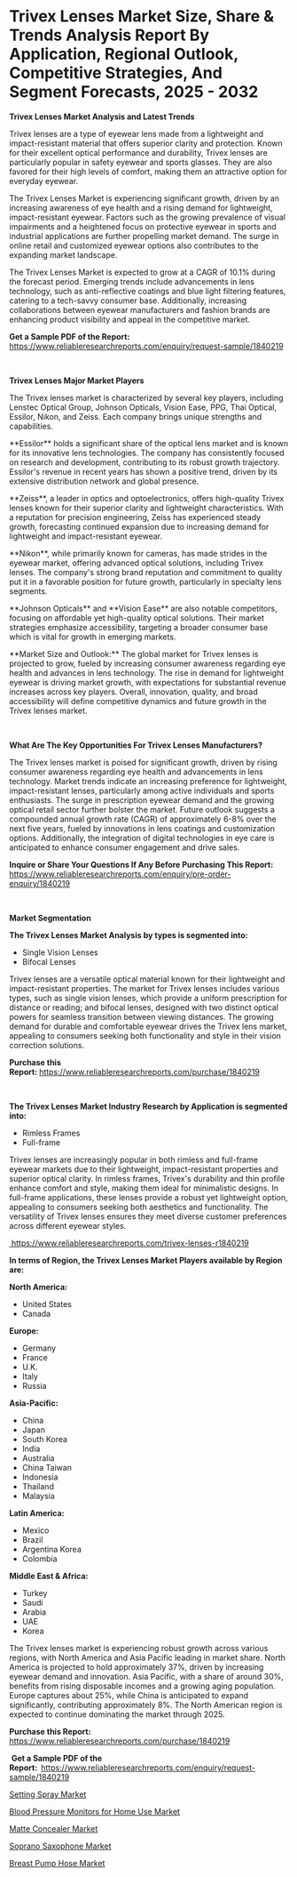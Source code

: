 <p><h1>Trivex Lenses Market Size, Share & Trends Analysis Report By Application, Regional Outlook, Competitive Strategies, And Segment Forecasts, 2025 - 2032</h1></p><p><strong>Trivex Lenses Market Analysis and Latest Trends</strong></p>
<p><p>Trivex lenses are a type of eyewear lens made from a lightweight and impact-resistant material that offers superior clarity and protection. Known for their excellent optical performance and durability, Trivex lenses are particularly popular in safety eyewear and sports glasses. They are also favored for their high levels of comfort, making them an attractive option for everyday eyewear.</p><p>The Trivex Lenses Market is experiencing significant growth, driven by an increasing awareness of eye health and a rising demand for lightweight, impact-resistant eyewear. Factors such as the growing prevalence of visual impairments and a heightened focus on protective eyewear in sports and industrial applications are further propelling market demand. The surge in online retail and customized eyewear options also contributes to the expanding market landscape.</p><p>The Trivex Lenses Market is expected to grow at a CAGR of 10.1% during the forecast period. Emerging trends include advancements in lens technology, such as anti-reflective coatings and blue light filtering features, catering to a tech-savvy consumer base. Additionally, increasing collaborations between eyewear manufacturers and fashion brands are enhancing product visibility and appeal in the competitive market.</p></p>
<p><strong>Get a Sample PDF of the Report:&nbsp;</strong> <a href="https://www.reliableresearchreports.com/enquiry/request-sample/1840219?utm_campaign=40&utm_medium=2&utm_source=Github&utm_content=ia&utm_term=09022025&utm_id=trivex-lenses">https://www.reliableresearchreports.com/enquiry/request-sample/1840219</a></p>
<p>&nbsp;</p>
<p><strong>Trivex Lenses Major Market Players</strong></p>
<p><p>The Trivex lenses market is characterized by several key players, including Lenstec Optical Group, Johnson Opticals, Vision Ease, PPG, Thai Optical, Essilor, Nikon, and Zeiss. Each company brings unique strengths and capabilities.</p><p>**Essilor** holds a significant share of the optical lens market and is known for its innovative lens technologies. The company has consistently focused on research and development, contributing to its robust growth trajectory. Essilor's revenue in recent years has shown a positive trend, driven by its extensive distribution network and global presence.</p><p>**Zeiss**, a leader in optics and optoelectronics, offers high-quality Trivex lenses known for their superior clarity and lightweight characteristics. With a reputation for precision engineering, Zeiss has experienced steady growth, forecasting continued expansion due to increasing demand for lightweight and impact-resistant eyewear.</p><p>**Nikon**, while primarily known for cameras, has made strides in the eyewear market, offering advanced optical solutions, including Trivex lenses. The company's strong brand reputation and commitment to quality put it in a favorable position for future growth, particularly in specialty lens segments.</p><p>**Johnson Opticals** and **Vision Ease** are also notable competitors, focusing on affordable yet high-quality optical solutions. Their market strategies emphasize accessibility, targeting a broader consumer base which is vital for growth in emerging markets.</p><p>**Market Size and Outlook:** The global market for Trivex lenses is projected to grow, fueled by increasing consumer awareness regarding eye health and advances in lens technology. The rise in demand for lightweight eyewear is driving market growth, with expectations for substantial revenue increases across key players. Overall, innovation, quality, and broad accessibility will define competitive dynamics and future growth in the Trivex lenses market.</p></p>
<p>&nbsp;</p>
<p><strong>What Are The Key Opportunities For Trivex Lenses Manufacturers?</strong></p>
<p><p>The Trivex lenses market is poised for significant growth, driven by rising consumer awareness regarding eye health and advancements in lens technology. Market trends indicate an increasing preference for lightweight, impact-resistant lenses, particularly among active individuals and sports enthusiasts. The surge in prescription eyewear demand and the growing optical retail sector further bolster the market. Future outlook suggests a compounded annual growth rate (CAGR) of approximately 6-8% over the next five years, fueled by innovations in lens coatings and customization options. Additionally, the integration of digital technologies in eye care is anticipated to enhance consumer engagement and drive sales.</p></p>
<p><strong>Inquire or Share Your Questions If Any Before Purchasing This Report:</strong> <a href="https://www.reliableresearchreports.com/enquiry/pre-order-enquiry/1840219?utm_campaign=40&utm_medium=2&utm_source=Github&utm_content=ia&utm_term=09022025&utm_id=trivex-lenses">https://www.reliableresearchreports.com/enquiry/pre-order-enquiry/1840219</a></p>
<p>&nbsp;</p>
<p><strong>Market Segmentation</strong></p>
<p><strong>The Trivex Lenses Market Analysis by types is segmented into:</strong></p>
<p><ul><li>Single Vision Lenses</li><li>Bifocal Lenses</li></ul></p>
<p><p>Trivex lenses are a versatile optical material known for their lightweight and impact-resistant properties. The market for Trivex lenses includes various types, such as single vision lenses, which provide a uniform prescription for distance or reading; and bifocal lenses, designed with two distinct optical powers for seamless transition between viewing distances. The growing demand for durable and comfortable eyewear drives the Trivex lens market, appealing to consumers seeking both functionality and style in their vision correction solutions.</p></p>
<p><strong>Purchase this Report:&nbsp;</strong><a href="https://www.reliableresearchreports.com/purchase/1840219?utm_campaign=40&utm_medium=2&utm_source=Github&utm_content=ia&utm_term=09022025&utm_id=trivex-lenses">https://www.reliableresearchreports.com/purchase/1840219</a></p>
<p>&nbsp;</p>
<p><strong>The Trivex Lenses Market Industry Research by Application is segmented into:</strong></p>
<p><ul><li>Rimless Frames</li><li>Full-frame</li></ul></p>
<p><p>Trivex lenses are increasingly popular in both rimless and full-frame eyewear markets due to their lightweight, impact-resistant properties and superior optical clarity. In rimless frames, Trivex's durability and thin profile enhance comfort and style, making them ideal for minimalistic designs. In full-frame applications, these lenses provide a robust yet lightweight option, appealing to consumers seeking both aesthetics and functionality. The versatility of Trivex lenses ensures they meet diverse customer preferences across different eyewear styles.</p></p>
<p><a href="https://www.reliableresearchreports.com/trivex-lenses-r1840219?utm_campaign=40&utm_medium=2&utm_source=Github&utm_content=ia&utm_term=09022025&utm_id=trivex-lenses">&nbsp;https://www.reliableresearchreports.com/trivex-lenses-r1840219</a></p>
<p><strong>In terms of Region, the Trivex Lenses Market Players available by Region are:</strong></p>
<p>
    <p> <strong> North America: </strong>
        <ul>
            <li>United States</li>
            <li>Canada</li>
        </ul>
        </p> 
    <p> <strong> Europe: </strong>
        <ul>
            <li>Germany</li>
            <li>France</li>
            <li>U.K.</li>
            <li>Italy</li>
            <li>Russia</li>
        </ul>
        </p> 
    <p> <strong> Asia-Pacific: </strong>
        <ul>
            <li>China</li>
            <li>Japan</li>
            <li>South Korea</li>
            <li>India</li>
            <li>Australia</li>
            <li>China Taiwan</li>
            <li>Indonesia</li>
            <li>Thailand</li>
            <li>Malaysia</li>
        </ul>
        </p> 
    <p> <strong> Latin America: </strong>
        <ul>
            <li>Mexico</li>
            <li>Brazil</li>
            <li>Argentina Korea</li>
            <li>Colombia</li>
        </ul>
        </p> 
    <p> <strong> Middle East & Africa: </strong>
        <ul>
            <li>Turkey</li>
            <li>Saudi</li>
            <li>Arabia</li>
            <li>UAE</li>
            <li>Korea</li>
        </ul>
    </p>
    </p>
<p><p>The Trivex lenses market is experiencing robust growth across various regions, with North America and Asia Pacific leading in market share. North America is projected to hold approximately 37%, driven by increasing eyewear demand and innovation. Asia Pacific, with a share of around 30%, benefits from rising disposable incomes and a growing aging population. Europe captures about 25%, while China is anticipated to expand significantly, contributing approximately 8%. The North American region is expected to continue dominating the market through 2025.</p></p>
<p><strong>Purchase this Report: </strong><a href="https://www.reliableresearchreports.com/purchase/1840219?utm_campaign=40&utm_medium=2&utm_source=Github&utm_content=ia&utm_term=09022025&utm_id=trivex-lenses">https://www.reliableresearchreports.com/purchase/1840219</a></p>
<p>&nbsp;<strong>Get a Sample PDF of the Report:&nbsp;&nbsp;</strong><a href="https://www.reliableresearchreports.com/enquiry/request-sample/1840219?utm_campaign=40&utm_medium=2&utm_source=Github&utm_content=ia&utm_term=09022025&utm_id=trivex-lenses">https://www.reliableresearchreports.com/enquiry/request-sample/1840219</a></p>
<p><strong></strong></p>
<p><p><a href="https://github.com/giblydirani3/Market-Research-Report-List-1/blob/main/setting-spray-market.md?utm_campaign=40&utm_medium=2&utm_source=Github&utm_content=ia&utm_term=09022025&utm_id=trivex-lenses">Setting Spray Market</a></p><p><a href="https://github.com/ijffseandy/Market-Research-Report-List-1/blob/main/blood-pressure-monitors-for-home-use-market.md?utm_campaign=40&utm_medium=2&utm_source=Github&utm_content=ia&utm_term=09022025&utm_id=trivex-lenses">Blood Pressure Monitors for Home Use Market</a></p><p><a href="https://github.com/voigttyagi/Market-Research-Report-List-1/blob/main/matte-concealer-market.md?utm_campaign=40&utm_medium=2&utm_source=Github&utm_content=ia&utm_term=09022025&utm_id=trivex-lenses">Matte Concealer Market</a></p><p><a href="https://github.com/daphnyvashdi/Market-Research-Report-List-1/blob/main/soprano-saxophone-market.md?utm_campaign=40&utm_medium=2&utm_source=Github&utm_content=ia&utm_term=09022025&utm_id=trivex-lenses">Soprano Saxophone Market</a></p><p><a href="https://github.com/sderolza/Market-Research-Report-List-1/blob/main/breast-pump-hose-market.md?utm_campaign=40&utm_medium=2&utm_source=Github&utm_content=ia&utm_term=09022025&utm_id=trivex-lenses">Breast Pump Hose Market</a></p></p>
